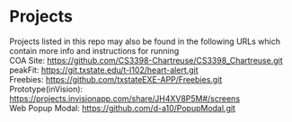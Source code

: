 # Projects
Projects listed in this repo may also be found in the following URLs which contain more info and instructions for running
</br>
COA Site: https://github.com/CS3398-Chartreuse/CS3398_Chartreuse.git
</br>
peakFit: https://git.txstate.edu/t-l102/heart-alert.git
</br>
Freebies: https://github.com/txstateEXE-APP/Freebies.git
</br>
Prototype(inVision): https://projects.invisionapp.com/share/JH4XV8P5M#/screens
</br>
Web Popup Modal: https://github.com/d-a10/PopupModal.git


